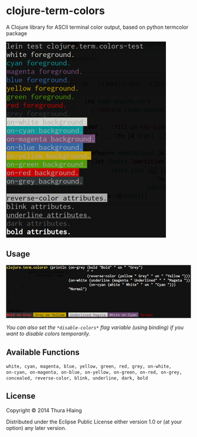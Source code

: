 # clojure-term-colors

A Clojure library for ASCII terminal color output, based on python
termcolor package

![Screenshot](doc/info.png)

## Usage

![Example](doc/example.png)

_You can also set the `*disable-colors*` flag variable (using binding) if you want
to disable colors temporarily._

## Available Functions

```
white, cyan, magenta, blue, yellow, green, red, grey, on-white,
on-cyan, on-magenta, on-blue, on-yellow, on-green, on-red, on-grey,
concealed, reverse-color, blink, underline, dark, bold
```

## License

Copyright © 2014 Thura Hlaing

Distributed under the Eclipse Public License either version 1.0 or (at
your option) any later version.
